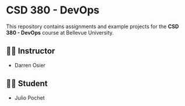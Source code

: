 # CSD 380 - DevOps

This repository contains assignments and example projects for the **CSD 380 - DevOps** course at Bellevue University.

## 👨‍🏫 Instructor

- Darren Osier

## 👨‍🎓 Student

- Julio Pochet
